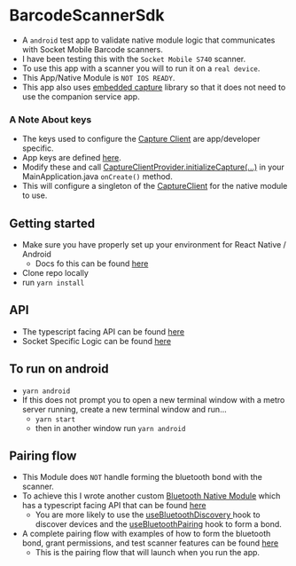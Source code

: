 # BarcodeScannerSdk

- A `android` test app to validate native module logic that communicates with Socket Mobile Barcode scanners.
- I have been testing this with the `Socket Mobile S740` scanner.
- To use this app with a scanner you will to run it on a `real device`.
- This App/Native Module is `NOT IOS READY`.
- This app also uses [embedded capture](https://github.com/owencraston/BarcodeScannerSdk/blob/main/android/app/libs/embeddedcapturecore-release.aar) library so that it does not need to use the companion service app.


### A Note About keys
- The keys used to configure the [Capture Client](https://github.com/owencraston/BarcodeScannerSdk/blob/main/android/app/src/main/java/com/barcodescannersdk/CaptureClientProvider.kt#L40) are app/developer specific.
- App keys are defined [here](https://github.com/owencraston/BarcodeScannerSdk/blob/main/android/app/build.gradle#L140-L144).
- Modify these and call [CaptureClientProvider.initializeCapture(...)](https://github.com/owencraston/BarcodeScannerSdk/blob/main/android/app/src/main/java/com/barcodescannersdk/MainApplication.java#L45-L52) in your MainApplication.java `onCreate()` method.
- This will configure a singleton of the [CaptureClient](https://docs.socketmobile.com/capture/java/en/latest/javadoc/capture/com/socketmobile/capture/client/CaptureClient.html) for the native module to use.

## Getting started
- Make sure you have properly set up your environment for React Native / Android
  - Docs fo this can be found [here](https://reactnative.dev/docs/environment-setup)
- Clone repo locally
- run `yarn install`

## API
- The typescript facing API can be found [here](https://github.com/owencraston/BarcodeScannerSdk/blob/main/src/BarcodeScannerModule/BarcodeScannerModule/BarcodeScannerModule.ts)
- Socket Specific Logic can be found [here](https://github.com/owencraston/BarcodeScannerSdk/blob/main/android/app/src/main/java/com/barcodescannersdk/SocketScannerSdk.kt)

## To run on android
- `yarn android`
- If this does not prompt you to open a new terminal window with a metro server running, create a new terminal window and run...
    - `yarn start`
    - then in another window run `yarn android`
    
## Pairing flow
- This Module does `NOT` handle forming the bluetooth bond with the scanner.
- To achieve this I wrote another custom [Bluetooth Native Module](https://github.com/owencraston/BarcodeScannerSdk/blob/main/android/app/src/main/java/com/barcodescannersdk/BluetoothModule.kt) which has a typescript facing API that can be found [here](https://github.com/owencraston/BarcodeScannerSdk/blob/main/src/barcodeScannerSdkExampleScreens/bluetooth/BluetoothModule.ts)
    - You are more likely to use the [useBluetoothDiscovery ](https://github.com/owencraston/BarcodeScannerSdk/blob/main/src/barcodeScannerSdkExampleScreens/hooks/useBluetoothDiscovery.tsx) hook to discover devices and the [useBluetoothPairing](https://github.com/owencraston/BarcodeScannerSdk/blob/main/src/barcodeScannerSdkExampleScreens/hooks/useBluetoothPairing.tsx) hook to form a bond.
- A complete pairing flow with examples of how to form the bluetooth bond, grant permissions, and test scanner features can be found [here](https://github.com/owencraston/BarcodeScannerSdk/tree/main/src/barcodeScannerSdkExampleScreens)
    - This is the pairing flow that will launch when you run the app.
    
